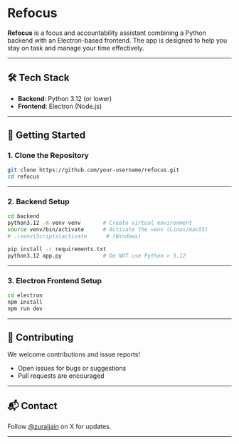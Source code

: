 # Refocus

**Refocus** is a focus and accountability assistant combining a Python backend with an Electron-based frontend. The app is designed to help you stay on task and manage your time effectively.

---

## 🛠 Tech Stack

* **Backend**: Python 3.12 (or lower)
* **Frontend**: Electron (Node.js)

---

## 🚀 Getting Started

### 1. Clone the Repository

```bash
git clone https://github.com/your-username/refocus.git
cd refocus
```

---

### 2. Backend Setup

```bash
cd backend
python3.12 -m venv venv       # Create virtual environment
source venv/bin/activate      # Activate the venv (Linux/macOS)
# .\venv\Scripts\activate      # (Windows)

pip install -r requirements.txt
python3.12 app.py             # Do NOT use Python > 3.12
```

---

### 3. Electron Frontend Setup

```bash
cd electron
npm install
npm run dev
```

---

## 🤝 Contributing

We welcome contributions and issue reports!

* Open issues for bugs or suggestions
* Pull requests are encouraged

---

## 📬 Contact

Follow [@zurajjain](https://x.com/zurajjain) on X for updates.

---
